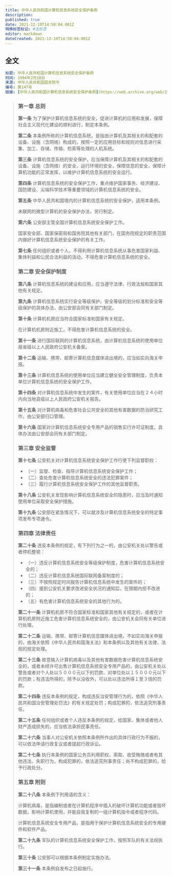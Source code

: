 ```yaml
---
title: 中华人民共和国计算机信息系统安全保护条例
description: 
published: true
date: 2021-12-10T14:50:04.001Z
特殊标签标记: #无标签
editor: markdown
dateCreated: 2021-12-10T14:50:04.001Z
---
```


## 全文

```YAML
标题: 中华人民共和国计算机信息系统安全保护条例
时间: 1994年2月18日
来源: 中华人民共和国国务院令
编号: 第147号
链接: [中华人民共和国计算机信息系统安全保护条例](https://web.archive.org/web/20210930180920/http://www.gov.cn/flfg/2005-08/06/content_20928.htm)
```

> ### 第一章 总则
>
> **第一条** 为了保护计算机信息系统的安全，促进计算机的应用和发展，保障社会主义现代化建设的顺利进行，制定本条例。
>
> **第二条** 本条例所称的计算机信息系统，是指由计算机及其相关的和配套的设备、设施（含网络）构成的，按照一定的应用目标和规则对信息进行采集、加工、存储、传输、检索等处理的人机系统。
>
> **第三条** 计算机信息系统的安全保护，应当保障计算机及其相关的和配套的设备、设施（含网络）的安全，运行环境的安全，保障信息的安全，保障计算机功能的正常发挥，以维护计算机信息系统的安全运行。
>
> **第四条** 计算机信息系统的安全保护工作，重点维护国家事务、经济建设、国防建设、尖端科学技术等重要领域的计算机信息系统的安全。
>
> **第五条** 中华人民共和国境内的计算机信息系统的安全保护，适用本条例。
>
> 未联网的微型计算机的安全保护办法，另行制定。
>
> **第六条** 公安部主管全国计算机信息系统安全保护工作。
>
> 国家安全部、国家保密局和国务院其他有关部门，在国务院规定的职责范围内做好计算机信息系统安全保护的有关工作。
>
> **第七条** 任何组织或者个人，不得利用计算机信息系统从事危害国家利益、集体利益和公民合法利益的活动，不得危害计算机信息系统的安全。
>
> ### 第二章 安全保护制度
>
> **第八条** 计算机信息系统的建设和应用，应当遵守法律、行政法规和国家其他有关规定。
>
> **第九条** 计算机信息系统实行安全等级保护。安全等级的划分标准和安全等级保护的具体办法，由公安部会同有关部门制定。
>
> **第十条** 计算机机房应当符合国家标准和国家有关规定。
>
> 在计算机机房附近施工，不得危害计算机信息系统的安全。
>
> **第十一条** 进行国际联网的计算机信息系统，由计算机信息系统的使用单位报省级以上人民政府公安机关备案。
>
> **第十二条** 运输、携带、邮寄计算机信息媒体进出境的，应当如实向海关申报。
>
> **第十三条** 计算机信息系统的使用单位应当建立健全安全管理制度，负责本单位计算机信息系统的安全保护工作。
>
> **第十四条** 对计算机信息系统中发生的案件，有关使用单位应当在２４小时内向当地县级以上人民政府公安机关报告。
>
> **第十五条** 对计算机病毒和危害社会公共安全的其他有害数据的防治研究工作，由公安部归口管理。
>
> **第十六条** 国家对计算机信息系统安全专用产品的销售实行许可证制度。具体办法由公安部会同有关部门制定。
>
> ### 第三章 安全监督
>
> **第十七条** 公安机关对计算机信息系统安全保护工作行使下列监督职权：
>
> + （一）监督、检查、指导计算机信息系统安全保护工作；
> + （二）查处危害计算机信息系统安全的违法犯罪案件；
> + （三）履行计算机信息系统安全保护工作的其他监督职责。
>
> **第十八条** 公安机关发现影响计算机信息系统安全的隐患时，应当及时通知使用单位采取安全保护措施。
>
> **第十九条** 公安部在紧急情况下，可以就涉及计算机信息系统安全的特定事项发布专项通令。
>
> ### 第四章 法律责任
>
> **第二十条** 违反本条例的规定，有下列行为之一的，由公安机关处以警告或者停机整顿：
>
> + （一）违反计算机信息系统安全等级保护制度，危害计算机信息系统安全的；
> + （二）违反计算机信息系统国际联网备案制度的；
> + （三）不按照规定时间报告计算机信息系统中发生的案件的；
> + （四）接到公安机关要求改进安全状况的通知后，在限期内拒不改进的；
> + （五）有危害计算机信息系统安全的其他行为的。
>
> **第二十一条** 计算机机房不符合国家标准和国家其他有关规定的，或者在计算机机房附近施工危害计算机信息系统安全的，由公安机关会同有关单位进行处理。
>
> **第二十二条** 运输、携带、邮寄计算机信息媒体进出境，不如实向海关申报的，由海关依照《中华人民共和国海关法》和本条例以及其他有关法律、法规的规定处理。
>
> **第二十三条** 故意输入计算机病毒以及其他有害数据危害计算机信息系统安全的，或者未经许可出售计算机信息系统安全专用产品的，由公安机关处以警告或者对个人处以５０００元以下的罚款、对单位处以１５０００元以下的罚款；有违法所得的，除予以没收外，可以处以违法所得１至３倍的罚款。
>
> **第二十四条** 违反本条例的规定，构成违反治安管理行为的，依照《中华人民共和国治安管理处罚法》的有关规定处罚；构成犯罪的，依法追究刑事责任。
>
> **第二十五条** 任何组织或者个人违反本条例的规定，给国家、集体或者他人财产造成损失的，应当依法承担民事责任。
>
> **第二十六条** 当事人对公安机关依照本条例所作出的具体行政行为不服的，可以依法申请行政复议或者提起行政诉讼。
>
> **第二十七条** 执行本条例的国家公务员利用职权，索取、收受贿赂或者有其他违法、失职行为，构成犯罪的，依法追究刑事责任；尚不构成犯罪的，给予行政处分。
>
> ### 第五章 附则
>
> **第二十八条** 本条例下列用语的含义：
>
> 计算机病毒，是指编制或者在计算机程序中插入的破坏计算机功能或者毁坏数据，影响计算机使用，并能自我复制的一组计算机指令或者程序代码。
>
> 计算机信息系统安全专用产品，是指用于保护计算机信息系统安全的专用硬件和软件产品。
>
> **第二十九条** 军队的计算机信息系统安全保护工作，按照军队的有关法规执行。
>
> **第三十条** 公安部可以根据本条例制定实施办法。
>
> **第三十一条** 本条例自发布之日起施行。

